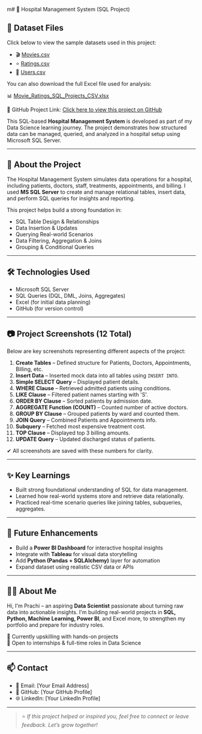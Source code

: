 m# 🏥 Hospital Management System (SQL Project)

## 📂 Dataset Files

Click below to view the sample datasets used in this project:

- 🎬 [Movies.csv](Movies.csv)  
- ⭐ [Ratings.csv](Ratings.csv)  
- 👤 [Users.csv](Users.csv)

You can also download the full Excel file used for analysis:

📊 [Movie_Ratings_SQL_Projects_CSV.xlsx](./MOVIE_RATINGS_CSV/Movie_Ratings_SQL_Projects_CSV.xlsx)

🔗 GitHub Project Link: [Click here to view this project on GitHub](https://github.com/prachi-singh-ds/Movie_Ratings_Dashboard_SQL)

This SQL-based **Hospital Management System** is developed as part of my Data Science learning journey. The project demonstrates how structured data can be managed, queried, and analyzed in a hospital setup using Microsoft SQL Server.

---

## 📌 About the Project

The Hospital Management System simulates data operations for a hospital, including patients, doctors, staff, treatments, appointments, and billing. I used **MS SQL Server** to create and manage relational tables, insert data, and perform SQL queries for insights and reporting.

This project helps build a strong foundation in:

- SQL Table Design & Relationships  
- Data Insertion & Updates  
- Querying Real-world Scenarios  
- Data Filtering, Aggregation & Joins  
- Grouping & Conditional Queries  

---

## 🛠 Technologies Used

- Microsoft SQL Server  
- SQL Queries (DQL, DML, Joins, Aggregates)  
- Excel (for initial data planning)  
- GitHub (for version control)

---

## 📷 Project Screenshots (12 Total)

Below are key screenshots representing different aspects of the project:

1. **Create Tables** – Defined structure for Patients, Doctors, Appointments, Billing, etc.  
2. **Insert Data** – Inserted mock data into all tables using `INSERT INTO`.  
3. **Simple SELECT Query** – Displayed patient details.  
4. **WHERE Clause** – Retrieved admitted patients using conditions.  
5. **LIKE Clause** – Filtered patient names starting with 'S'.  
6. **ORDER BY Clause** – Sorted patients by admission date.  
7. **AGGREGATE Function (COUNT)** – Counted number of active doctors.  
8. **GROUP BY Clause** – Grouped patients by ward and counted them.  
9. **JOIN Query** – Combined Patients and Appointments info.  
10. **Subquery** – Fetched most expensive treatment cost.  
11. **TOP Clause** – Displayed top 3 billing amounts.  
12. **UPDATE Query** – Updated discharged status of patients.

✔ All screenshots are saved with these numbers for clarity.

---

## ✨ Key Learnings

- Built strong foundational understanding of SQL for data management.  
- Learned how real-world systems store and retrieve data relationally.  
- Practiced real-time scenario queries like joining tables, subqueries, aggregates.

---

## 🚀 Future Enhancements

- Build a **Power BI Dashboard** for interactive hospital insights  
- Integrate with **Tableau** for visual data storytelling  
- Add **Python (Pandas + SQLAlchemy)** layer for automation  
- Expand dataset using realistic CSV data or APIs  

---

## 👩‍💻 About Me

Hi, I'm Prachi – an aspiring **Data Scientist** passionate about turning raw data into actionable insights. I'm building real-world projects in **SQL, Python, Machine Learning, Power BI**, and Excel  more, to strengthen my portfolio and prepare for industry roles.

📍 Currently upskilling with hands-on projects  
📍 Open to internships & full-time roles in Data Science

---

## 📫 Contact

- 📧 Email: [Your Email Address]  
- 🔗 GitHub: [Your GitHub Profile]  
- 🌐 LinkedIn: [Your LinkedIn Profile]  

---

> ⭐ *If this project helped or inspired you, feel free to connect or leave feedback. Let’s grow together!*
